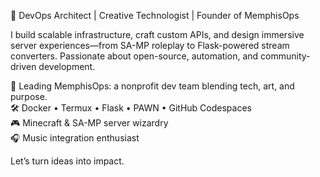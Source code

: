 🚀 DevOps Architect | Creative Technologist | Founder of MemphisOps

I build scalable infrastructure, craft custom APIs, and design immersive server experiences—from SA-MP roleplay to Flask-powered stream converters. Passionate about open-source, automation, and community-driven development.

🌱 Leading MemphisOps: a nonprofit dev team blending tech, art, and purpose.  
🛠️ Docker • Termux • Flask • PAWN • GitHub Codespaces  
🎮 Minecraft & SA-MP server wizardry  
🎧 Music integration enthusiast

Let’s turn ideas into impact.
